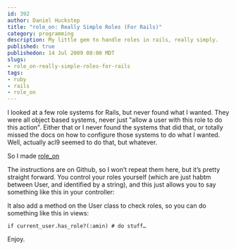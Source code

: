 ```yaml
--- 
id: 392
author: Daniel Huckstep
title: "role_on: Really Simple Roles (For Rails)"
category: programming
description: My little gem to handle roles in rails, really simply.
published: true
publishedon: 14 Jul 2009 08:00 MDT
slugs: 
- role_on-really-simple-roles-for-rails
tags: 
- ruby
- rails
- role_on
---
```

I looked at a few role systems for Rails, but never found what I wanted.
They were all object based systems, never just "allow a user with this
role to do this action". Either that or I never found the systems that
did that, or totally missed the docs on how to configure those systems
to do what I wanted. Well, actually acl9 seemed to do that, but
whatever.

So I made [role_on](https://github.com/darkhelmet/role_on)

The instructions are on Github, so I won’t repeat them here, but it’s
pretty straight forward. You control your roles yourself (which are just
habtm between User, and identified by a string), and this just allows
you to say something like this in your controller:

<script type="text/javascript" src="http://gist.github.com/177743.js?file=setup-role.rb"></script>

It also add a method on the User class to check roles, so you can do
something like this in views:

    if current_user.has_role?(:amin) # do stuff…

Enjoy.